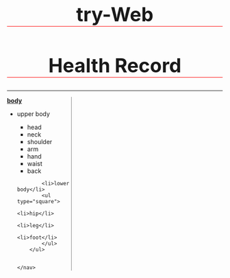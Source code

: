 # try-Web
<!DOCTYPE html>
<html lang="en">
<head>
    <meta charset="UTF-8"> 
    <link href="heal.css" type="text/css" rel="stylesheet">
    <meta name="hR_main" content="width=device-width, initial-scale=1.0">
    <title>Health Record</title>
    <style>
        h1{
        text-align: center;
        font-size: 45px;
        border-bottom: 1px solid red;
        }
        nav{
        border-right: 1px solid gray;
        width: 150px;
        }
        body{
        margin: 0;
        }
        nav>b{text-decoration: underline;}
    </style>
</head>
<body>
    <h1>Health Record</h1><hr>
    <nav> <b>body</b>
        <ul>
            <li>upper body</li>
            <ul type="square">
                <li>head</li>
                <li>neck</li>
                <li>shoulder</li>
                <li>arm</li>
                <li>hand</li>
                <li>waist</li>
                <li>back</li>
            </ul>
            
            <li>lower body</li>
            <ul type="square">
                <li>hip</li>
                <li>leg</li>
                <li>foot</li>
            </ul>
        </ul>
        

    </nav>
</body>
</html>
